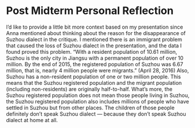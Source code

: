 # Post Midterm Personal Reflection

I’d like to provide a little bit more context based on my presentation since Anna mentioned about thinking about the reason for the disappearance of Suzhou dialect in the critique. I mentioned there is an immigrant problem that caused the loss of Suzhou dialect in the presentation, and the data I found proved this problem. “With a resident population of 10.61 million, Suzhou is the only city in Jiangsu with a permanent population of over 10 million. By the end of 2015, the registered population of Suzhou was 6.67 million, that is, nearly 4 million people were migrants.” (April 28, 2016) Also, Suzhou has a non-resident population of one or two million people. This means that the Suzhou registered population and the migrant population (including non-residents) are originally half-to-half. What’s more, the Suzhou registered population does not mean those people living in Suzhou, the Suzhou registered population also includes millions of people who have settled in Suzhou but from other places. The children of those people definitely don’t speak Suzhou dialect — because they don’t speak Suzhou dialect at home at all.
